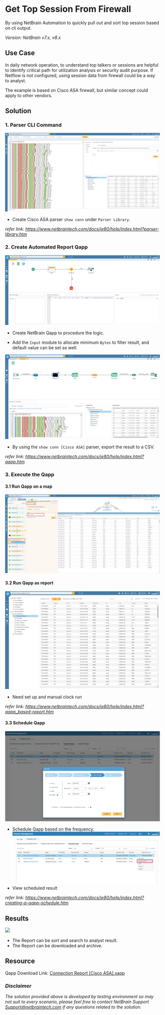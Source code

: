 # Get Top Session From Firewall
By using NetBrain Automation to quickly pull out and sort top session based on cli output.

*Version: NetBrain v7.x, v8.x*

## Use Case

In daily network operation, to understand top talkers or sessions are helpful to identify critical path for utilization analysis or security audit purpose. If Netflow is not configured, using session data from firewall could be a way to analyst.

The example is based on Cisco ASA firewall, but similar concept could apply to other vendors.

## Solution

### 1. Parser CLI Command
![](images/show_conn_parser.png)
* Create Cisco ASA parser `show conn` under `Parser Library`.

*refer link: https://www.netbraintech.com/docs/ie80/help/index.html?parser-library.htm*

### 2. Create Automated Report Qapp
![](images/execution_flow.png)
* Create NetBrain Qapp to procedure the logic.

* Add the `Input` module to allocate minimum `Bytes` to filter result, and default value can be set as well.

![](images/canvas.png)
* By using the `show conn [Cisco ASA]` parser, export the result to a CSV.

*refer link: https://www.netbraintech.com/docs/ie80/help/index.html?qapp.htm*

### 3. Execute the Qapp
#### 3.1 Run Qapp on a map
![](images/run_on_demand.png)

#### 3.2 Run Qapp as report
![](images/report.png)
* Need set up and manual clock run

*refer link: https://www.netbraintech.com/docs/ie80/help/index.html?qapp_based-report.htm*
#### 3.3 Schedule Qapp 
![](images/schedule01.png)
* Schedule Qapp based on the frequency.
![](images/schedule02.png)
* View scheduled result

*refer link: https://www.netbraintech.com/docs/ie80/help/index.html?creating-a-qapp-schedule.htm*

## Results

![](images/report.gif)
* The Report can be sort and search to analyst result.
* The Report can be downloaded and archive.


## Resource
Qapp Download Link: [Connection Report [Cisco ASA].xapp](resources/Connection%20Report%20%5BCisco%20ASA%5D.xapp)

### *Disclaimer*
*The solution provided above is developed by testing environment so may not suit to every scenario, please feel free to contact NetBrain Support <Support@netbraintech.com> if any questions related to the solution.* 